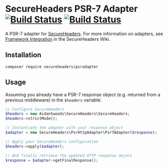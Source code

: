 # SecureHeaders PSR-7 Adapter [![Build Status](https://travis-ci.org/SecureHeaders/Psr7Adapter.svg?branch=master)](https://travis-ci.org/SecureHeaders/Psr7Adapter) [![Build Status](https://ci.appveyor.com/api/projects/status/github/secureheaders/psr7adapter?branch=master&svg=true&retina=true)](https://ci.appveyor.com/project/aidantwoods/psr7adapter)

A PSR-7 adapter for [SecureHeaders](https://github.com/aidantwoods/SecureHeaders).
For more information on adapters, see [Framework Integration](https://github.com/aidantwoods/SecureHeaders/wiki/Framework-Integration) in the SecureHeaders Wiki.

## Installation

`composer require secureheaders/psradapter`

## Usage

Assuming you already have a PSR-7 response object (e.g. returned from a previous middleware) in the `$headers` variable:

```php
// Configure SecureHeaders
$headers = new Aidantwoods\SecureHeaders\SecureHeaders;
$headers->strictMode();

// Instantiate the adapter with your response object
$adapter = new SecureHeaders\PsrHttpAdapter\Psr7Adapter($response);

// Apply your SecureHeaders configuration
$headers->apply($adapter);

// And finally retrieve the updated HTTP response object
$response = $adapter->getFinalResponse();
```
